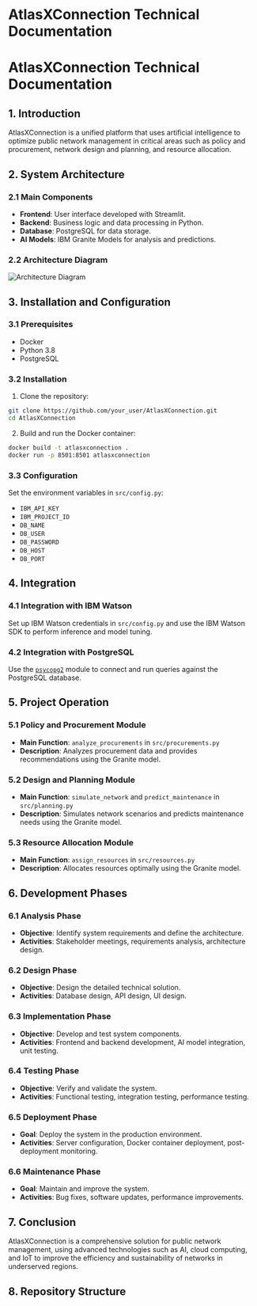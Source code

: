 # AtlasXConnection Technical Documentation

# AtlasXConnection Technical Documentation

## 1. Introduction
AtlasXConnection is a unified platform that uses artificial intelligence to optimize public network management in critical areas such as policy and procurement, network design and planning, and resource allocation.

## 2. System Architecture
### 2.1 Main Components
- **Frontend**: User interface developed with Streamlit.
- **Backend**: Business logic and data processing in Python.
- **Database**: PostgreSQL for data storage.
- **AI Models**: IBM Granite Models for analysis and predictions.

### 2.2 Architecture Diagram
![Architecture Diagram](path/to/architecture_diagram.png)

## 3. Installation and Configuration
### 3.1 Prerequisites
- Docker
- Python 3.8
- PostgreSQL

### 3.2 Installation
1. Clone the repository:
```sh
git clone https://github.com/your_user/AtlasXConnection.git
cd AtlasXConnection
```

2. Build and run the Docker container:
```sh
docker build -t atlasxconnection .
docker run -p 8501:8501 atlasxconnection
```

### 3.3 Configuration
Set the environment variables in `src/config.py`:
- `IBM_API_KEY`
- `IBM_PROJECT_ID`
- `DB_NAME`
- `DB_USER`
- `DB_PASSWORD`
- `DB_HOST`
- `DB_PORT`

## 4. Integration
### 4.1 Integration with IBM Watson
Set up IBM Watson credentials in `src/config.py` and use the IBM Watson SDK to perform inference and model tuning.

### 4.2 Integration with PostgreSQL
Use the [`psycopg2`](https://pypi.org/project/psycopg2/) module to connect and run queries against the PostgreSQL database.

## 5. Project Operation
### 5.1 Policy and Procurement Module
- **Main Function**: `analyze_procurements` in `src/procurements.py`
- **Description**: Analyzes procurement data and provides recommendations using the Granite model.

### 5.2 Design and Planning Module
- **Main Function**: `simulate_network` and `predict_maintenance` in `src/planning.py`
- **Description**: Simulates network scenarios and predicts maintenance needs using the Granite model.

### 5.3 Resource Allocation Module
- **Main Function**: `assign_resources` in `src/resources.py`
- **Description**: Allocates resources optimally using the Granite model.

## 6. Development Phases
### 6.1 Analysis Phase
- **Objective**: Identify system requirements and define the architecture.
- **Activities**: Stakeholder meetings, requirements analysis, architecture design.

### 6.2 Design Phase
- **Objective**: Design the detailed technical solution.
- **Activities**: Database design, API design, UI design.

### 6.3 Implementation Phase
- **Objective**: Develop and test system components.
- **Activities**: Frontend and backend development, AI model integration, unit testing.

### 6.4 Testing Phase
- **Objective**: Verify and validate the system.
- **Activities**: Functional testing, integration testing, performance testing.

### 6.5 Deployment Phase
- **Goal**: Deploy the system in the production environment.
- **Activities**: Server configuration, Docker container deployment, post-deployment monitoring.

### 6.6 Maintenance Phase
- **Goal**: Maintain and improve the system.
- **Activities**: Bug fixes, software updates, performance improvements.

## 7. Conclusion
AtlasXConnection is a comprehensive solution for public network management, using advanced technologies such as AI, cloud computing, and IoT to improve the efficiency and sustainability of networks in underserved regions.

## 8. Repository Structure